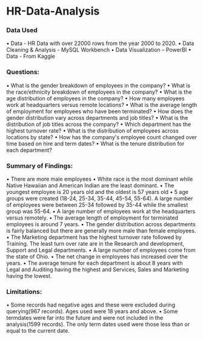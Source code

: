 # HR-Data-Analysis
### Data Used
•	Data - HR Data with over 22000 rows from the year 2000 to 2020.
•	Data Cleaning & Analysis - MySQL Workbench
•	Data Visualization – PowerBI
•	Data - From Kaggle


### Questions:
•	What is the gender breakdown of employees in the company?
•	What is the race/ethnicity breakdown of employees in the company?
•	What is the age distribution of employees in the company?
•	How many employees work at headquarters versus remote locations?
•	What is the average length of employment for employees who have been terminated?
•	How does the gender distribution vary across departments and job titles?
•	What is the distribution of job titles across the company?
•	Which department has the highest turnover rate?
•	What is the distribution of employees across locations by state?
•	How has the company's employee count changed over time based on hire and term dates?
•	What is the tenure distribution for each department?

### Summary of Findings:
•	There are more male employees
•	White race is the most dominant while Native Hawaiian and American Indian are the least dominant.
•	The youngest employee is 20 years old and the oldest is 57 years old
•	5 age groups were created (18-24, 25-34, 35-44, 45-54, 55-64). A large number of employees were between 25-34 followed by 35-44 while the smallest group was 55-64.
•	A large number of employees work at the headquarters versus remotely.
•	The average length of employment for terminated employees is around 7 years.
•	The gender distribution across departments is fairly balanced but there are generally more male than female employees.
•	The Marketing department has the highest turnover rate followed by Training. The least turn over rate are in the Research and development, Support and Legal departments.
•	A large number of employees come from the state of Ohio.
•	The net change in employees has increased over the years.
•	The average tenure for each department is about 8 years with Legal and Auditing having the highest and Services, Sales and Marketing having the lowest.

### Limitations:
•	Some records had negative ages and these were excluded during querying(967 records). Ages used were 18 years and above.
•	Some termdates were far into the future and were not included in the analysis(1599 records). The only term dates used were those less than or equal to the current date.
